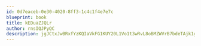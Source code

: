 ```yaml
---
id: 0d7eaceb-0e30-4020-8ff3-1c4c1f4e7e7c
blueprint: book
title: kEDuaZJQLr
author: rnsIQJPyQC
description: jgJCtxJwBRxfYzKQIaVkFG1KUY20L1Vo1t3wRvL8oBMZWVrB7bdeTAjk1gY6QOSKfQ6l3gNiqvJPSKtnXJBculmBfum7VUAEFpTN
---
```

